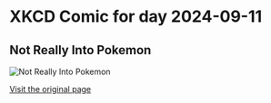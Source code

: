 
# XKCD Comic for day 2024-09-11

## Not Really Into Pokemon

![Not Really Into Pokemon](https://imgs.xkcd.com/comics/not_really_into_pokemon.png "As of this writing, Ubuntu 6.10 and Firefox 2.0 have left my computer a complete mess.")

[Visit the original page](https://xkcd.com/178/)
